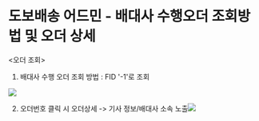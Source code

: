 # 도보배송 어드민 - 배대사 수행오더 조회방법 및 오더 상세

<오더 조회>  
1) 배대사 수행 오더 조회 방법 : FID '-1'로 조회

![](https://kakaomobilitysupport.zendesk.com/hc/article_attachments/33127674573977)

2) 오더번호 클릭 시 오더상세 -> 기사 정보/배대사 소속 노출![](https://kakaomobilitysupport.zendesk.com/hc/article_attachments/33127674659097)